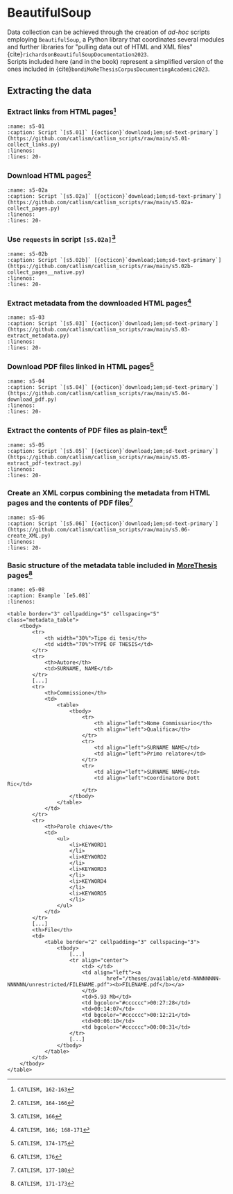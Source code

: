 # BeautifulSoup

Data collection can be achieved through the creation of *ad-hoc* scripts employing `BeautifulSoup`, a Python library that coordinates several modules and further libraries for "pulling data out of HTML and XML files" {cite}`richardsonBeautifulSoupDocumentation2023`.  
Scripts included here (and in the book) represent a simplified version of the ones included in {cite}`bondiMoReThesisCorpusDocumentingAcademic2023`.

## Extracting the data
### Extract links from HTML pages[^sn1]

```{rli} https://github.com/catlism/catlism_scripts/raw/main/s5.01-collect_links.py
:name: s5-01
:caption: Script `[s5.01]` [{octicon}`download;1em;sd-text-primary`](https://github.com/catlism/catlism_scripts/raw/main/s5.01-collect_links.py)
:linenos:
:lines: 20-
```

### Download HTML pages[^sn2]
```{rli} https://github.com/catlism/catlism_scripts/raw/main/s5.02a-collect_pages.py
:name: s5-02a
:caption: Script `[s5.02a]` [{octicon}`download;1em;sd-text-primary`](https://github.com/catlism/catlism_scripts/raw/main/s5.02a-collect_pages.py)
:linenos:
:lines: 20-
```

### Use `requests` in script `[s5.02a]`[^sn3]
```{rli} https://github.com/catlism/catlism_scripts/raw/main/s5.02b-collect_pages__native.py
:name: s5-02b
:caption: Script `[s5.02b]` [{octicon}`download;1em;sd-text-primary`](https://github.com/catlism/catlism_scripts/raw/main/s5.02b-collect_pages__native.py)
:linenos:
:lines: 20-
```

### Extract metadata from the downloaded HTML pages[^sn4]
```{rli} https://github.com/catlism/catlism_scripts/raw/main/s5.03-extract_metadata.py
:name: s5-03
:caption: Script `[s5.03]` [{octicon}`download;1em;sd-text-primary`](https://github.com/catlism/catlism_scripts/raw/main/s5.03-extract_metadata.py)
:linenos:
:lines: 20-
```

### Download PDF files linked in HTML pages[^sn5]
```{rli} https://github.com/catlism/catlism_scripts/raw/main/s5.04-download_pdf.py
:name: s5-04
:caption: Script `[s5.04]` [{octicon}`download;1em;sd-text-primary`](https://github.com/catlism/catlism_scripts/raw/main/s5.04-download_pdf.py)
:linenos:
:lines: 20-
```

### Extract the contents of PDF files as plain-text[^sn6]
```{rli} https://github.com/catlism/catlism_scripts/raw/main/s5.05-extract_pdf-textract.py
:name: s5-05
:caption: Script `[s5.05]` [{octicon}`download;1em;sd-text-primary`](https://github.com/catlism/catlism_scripts/raw/main/s5.05-extract_pdf-textract.py)
:linenos:
:lines: 20-
```

### Create an XML corpus combining the metadata from HTML pages and the contents of PDF files[^sn7]
```{rli} https://github.com/catlism/catlism_scripts/raw/main/s5.06-create_XML.py
:name: s5-06
:caption: Script `[s5.06]` [{octicon}`download;1em;sd-text-primary`](https://github.com/catlism/catlism_scripts/raw/main/s5.06-create_XML.py)
:linenos:
:lines: 20-
```

### Basic structure of the metadata table included in [MoreThesis](https://morethesis.unimore.it/) pages[^sn8]

```{code-block} html
:name: e5-08
:caption: Example `[e5.08]`
:linenos:

<table border="3" cellpadding="5" cellspacing="5" class="metadata_table">
    <tbody>
        <tr>
            <th width="30%">Tipo di tesi</th>
            <td width="70%">TYPE OF THESIS</td>
        </tr>
        <tr>
            <th>Autore</th>
            <td>SURNAME, NAME</td>
        </tr>
        [...]
        <tr>
            <th>Commissione</th>
            <td>
                <table>
                    <tbody>
                        <tr>
                            <th align="left">Nome Commissario</th>
                            <th align="left">Qualifica</th>
                        </tr>
                        <tr>
                            <td align="left">SURNAME NAME</td>
                            <td align="left">Primo relatore</td>
                        </tr>
                        <tr>
                            <td align="left">SURNAME NAME</td>
                            <td align="left">Coordinatore Dott Ric</td>
                        </tr>
                    </tbody>
                </table>
            </td>
        </tr>
        <tr>
            <th>Parole chiave</th>
            <td>
                <ul>
                    <li>KEYWORD1
                    </li>
                    <li>KEYWORD2
                    </li>
                    <li>KEYWORD3
                    </li>
                    <li>KEYWORD4
                    </li>
                    <li>KEYWORD5
                    </li>
                </ul>
            </td>
        </tr>
        [...]
        <th>File</th>
        <td>
            <table border="2" cellpadding="3" cellspacing="3">
                <tbody>
                    [...]
                    <tr align="center">
                        <td> </td>
                        <td align="left"><a
                                href="/theses/available/etd-NNNNNNNN-NNNNNN/unrestricted/FILENAME.pdf"><b>FILENAME.pdf</b></a>
                        </td>
                        <td>5.93 Mb</td>
                        <td bgcolor="#cccccc">00:27:28</td>
                        <td>00:14:07</td>
                        <td bgcolor="#cccccc">00:12:21</td>
                        <td>00:06:10</td>
                        <td bgcolor="#cccccc">00:00:31</td>
                    </tr>
                    [...]
                </tbody>
            </table>
        </td>
    </tbody>
</table>
```

[^sn1]: `CATLISM, 162-163`
[^sn2]: `CATLISM, 164-166`
[^sn3]: `CATLISM, 166`
[^sn4]: `CATLISM, 166; 168-171`
[^sn5]: `CATLISM, 174-175`
[^sn6]: `CATLISM, 176`
[^sn7]: `CATLISM, 177-180`
[^sn8]: `CATLISM, 171-173`